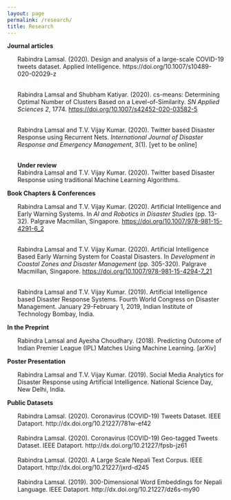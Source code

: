 ```yaml
---
layout: page
permalink: /research/
title: Research
---
```

<b>Journal articles</b>
<ul>
Rabindra Lamsal. (2020). Design and analysis of a large-scale COVID-19 tweets dataset. Applied Intelligence. https://doi.org/10.1007/s10489-020-02029-z<br><br>

Rabindra Lamsal and Shubham Katiyar. (2020). cs-means: Determining Optimal Number of Clusters Based on a Level-of-Similarity. <em>SN Applied Sciences 2</em>, 1774. https://doi.org/10.1007/s42452-020-03582-5<br><br>

Rabindra Lamsal and T.V. Vijay Kumar. (2020). Twitter based Disaster Response using Recurrent Nets. <em>International Journal of Disaster Response and Emergency Management</em>, 3(1). [yet to be online]<br><br>

<b>Under review</b><br>
Rabindra Lamsal and T.V. Vijay Kumar. (2020). Twitter based Disaster Response using traditional Machine Learning Algorithms.

</ul>

<b>Book Chapters & Conferences</b>

<ul>

Rabindra Lamsal and T.V. Vijay Kumar. (2020). Artificial Intelligence and Early Warning Systems. In <em>AI and Robotics in Disaster Studies</em> (pp. 13-32). Palgrave Macmillan, Singapore. https://doi.org/10.1007/978-981-15-4291-6_2<br><br>

Rabindra Lamsal and T.V. Vijay Kumar. (2020). Artificial Intelligence Based Early Warning System for Coastal Disasters. In <em>Development in Coastal Zones and Disaster Management</em> (pp. 305-320). Palgrave Macmillan, Singapore. https://doi.org/10.1007/978-981-15-4294-7_21<br><br>

Rabindra Lamsal and T.V. Vijay Kumar. (2019). Artificial Intelligence based Disaster Response Systems. Fourth World Congress on Disaster Management. January 29-February 1, 2019, Indian Institute of Technology Bombay, India.

</ul>

<b>In the Preprint</b>

<ul>

Rabindra Lamsal and Ayesha Choudhary. (2018). Predicting Outcome of Indian Premier League (IPL) Matches Using Machine Learning. [arXiv]

</ul>

<b>Poster Presentation</b>
<ul>

Rabindra Lamsal and T.V. Vijay Kumar. (2019). Social Media Analytics for Disaster Response using Artificial Intelligence. National Science Day, New Delhi, India.

</ul>

<b>Public Datasets</b>

<ul>
Rabindra Lamsal. (2020). Coronavirus (COVID-19) Tweets Dataset. IEEE Dataport. http://dx.doi.org/10.21227/781w-ef42<br><br>
Rabindra Lamsal. (2020). Coronavirus (COVID-19) Geo-tagged Tweets Dataset. IEEE Dataport. http://dx.doi.org/10.21227/fpsb-jz61<br><br>
Rabindra Lamsal. (2020). A Large Scale Nepali Text Corpus. IEEE Dataport. http://dx.doi.org/10.21227/jxrd-d245<br><br>
Rabindra Lamsal. (2019). 300-Dimensional Word Embeddings for Nepali Language. IEEE Dataport. http://dx.doi.org/10.21227/dz6s-my90
</ul>
